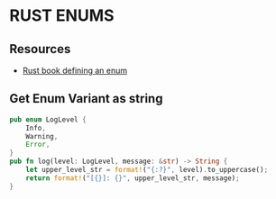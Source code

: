 # RUST ENUMS

## Resources

- [Rust book defining an enum](https://doc.rust-lang.org/book/ch06-01-defining-an-enum.html)

## Get Enum Variant as string

```rust
pub enum LogLevel {
    Info,
    Warning,
    Error,
}
pub fn log(level: LogLevel, message: &str) -> String {
    let upper_level_str = format!("{:?}", level).to_uppercase();
    return format!("[{}]: {}", upper_level_str, message);
}
```
